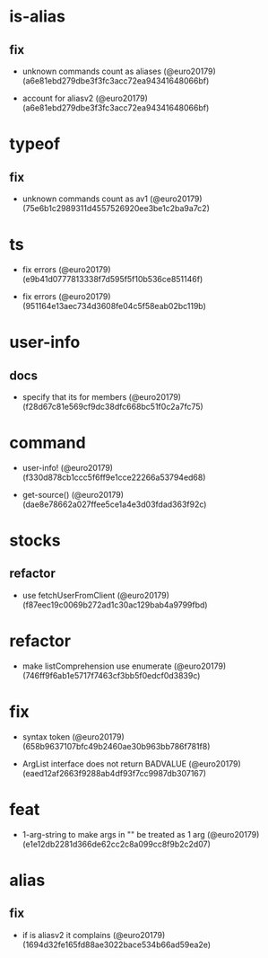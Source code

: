 # is-alias

## fix

* unknown commands count as aliases (@euro20179) (a6e81ebd279dbe3f3fc3acc72ea94341648066bf)

* account for aliasv2 (@euro20179) (a6e81ebd279dbe3f3fc3acc72ea94341648066bf)


# typeof

## fix

* unknown commands count as av1 (@euro20179) (75e6b1c2989311d4557526920ee3be1c2ba9a7c2)


# ts

* fix errors (@euro20179) (e9b41d0777813338f7d595f5f10b536ce851146f)

* fix errors (@euro20179) (951164e13aec734d3608fe04c5f58eab02bc119b)


# user-info

## docs

* specify that its for members (@euro20179) (f28d67c81e569cf9dc38dfc668bc51f0c2a7fc75)


# command

* user-info! (@euro20179) (f330d878cb1ccc5f6ff9e1cce22266a53794ed68)

* get-source() (@euro20179) (dae8e78662a027ffee5ce1a4e3d03fdad363f92c)


# stocks

## refactor

* use  fetchUserFromClient (@euro20179) (f87eec19c0069b272ad1c30ac129bab4a9799fbd)


# refactor

* make listComprehension use enumerate (@euro20179) (746ff9f6ab1e5717f7463cf3bb5f0edcf0d3839c)


# fix

* syntax token (@euro20179) (658b9637107bfc49b2460ae30b963bb786f781f8)

* ArgList interface does not return BADVALUE (@euro20179) (eaed12af2663f9288ab4df93f7cc9987db307167)


# feat

* 1-arg-string to make args in "" be treated as 1 arg (@euro20179) (e1e12db2281d366de62cc2c8a099cc8f9b2c2d07)


# alias

## fix

* if is aliasv2 it complains (@euro20179) (1694d32fe165fd88ae3022bace534b66ad59ea2e)


